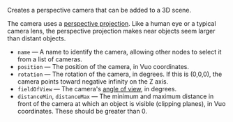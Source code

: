 Creates a perspective camera that can be added to a 3D scene. 

The camera uses a [perspective projection](http://en.wikipedia.org/wiki/Graphical_projection). Like a human eye or a typical camera lens, the perspective projection makes near objects seem larger than distant objects. 

   - `name` — A name to identify the camera, allowing other nodes to select it from a list of cameras. 
   - `position` — The position of the camera, in Vuo coordinates. 
   - `rotation` — The rotation of the camera, in degrees. If this is (0,0,0), the camera points toward negative infinity on the Z axis. 
   - `fieldOfView` — The camera's [angle of view](http://en.wikipedia.org/wiki/Angle_of_view), in degrees. 
   - `distanceMin`, `distanceMax` — The minimum and maximum distance in front of the camera at which an object is visible (clipping planes), in Vuo coordinates. These should be greater than 0. 

